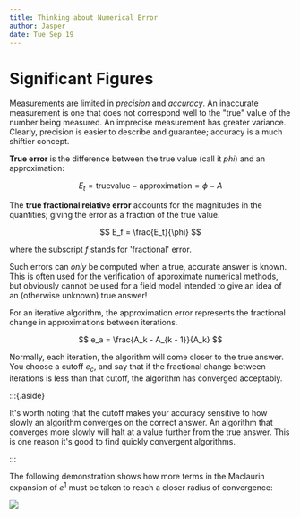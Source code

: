 ```yaml
---
title: Thinking about Numerical Error
author: Jasper
date: Tue Sep 19
---
```


# Significant Figures

Measurements are limited in *precision* and *accuracy*. An inaccurate measurement is one that does not correspond well to the "true" value of the number being measured. An imprecise measurement has greater variance. Clearly, precision is easier to describe and guarantee; accuracy is a much shiftier concept.

**True error** is the difference between the true value (call it $phi$) and an approximation:

$$
E_t = \mathrm{true value} - \mathrm{approximation} = \phi - A
$$

The **true fractional relative error** accounts for the magnitudes in the quantities; giving the error as a fraction of the true value.

$$
E_f = \frac{E_t}{\phi}
$$

where the subscript _f_ stands for 'fractional' error.

Such errors can *only* be computed when a true, accurate answer is known. This is often used for the verification of approximate numerical methods, but obviously cannot be used for a field model intended to give an idea of an (otherwise unknown) true answer!

For an iterative algorithm, the approximation error represents the fractional change in approximations between iterations.

$$
e_a = \frac{A_k - A_{k - 1}}{A_k}
$$

Normally, each iteration, the algorithm will come closer to the true answer. You choose a cutoff $e_c$, and say that if the fractional change between iterations is less than that cutoff, the algorithm has converged acceptably.

:::{.aside}

It's worth noting that the cutoff makes your accuracy sensitive to how slowly an algorithm converges on the correct answer. An algorithm that converges more slowly will halt at a value further from the true answer. This is one reason it's good to find quickly convergent algorithms.

:::

The following demonstration shows how more terms in the Maclaurin expansion of $e^1$ must be taken to reach a closer radius of convergence:

![](python/Error_maclaurin_expansion_e.png)
